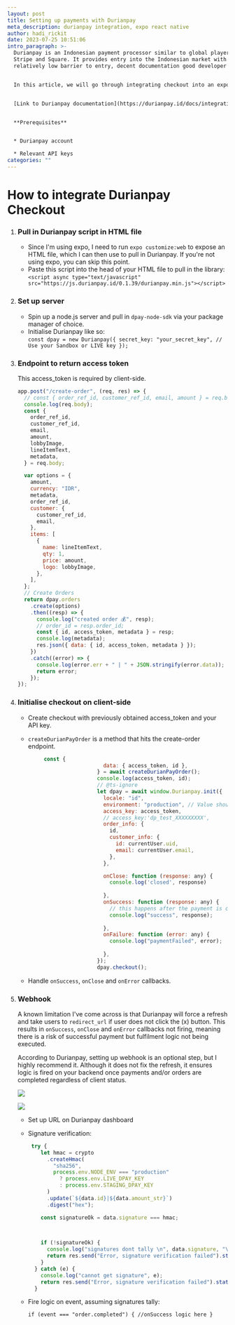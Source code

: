 ```yaml
---
layout: post
title: Setting up payments with Durianpay
meta_description: durianpay integration, expo react native
author: hadi_rickit
date: 2023-07-25 10:51:06
intro_paragraph: >-
  Durianpay is an Indonesian payment processor similar to global players like
  Stripe and Square. It provides entry into the Indonesian market with a
  relatively low barrier to entry, decent documentation good developer support. 


  In this article, we will go through integrating checkout into an expo or web project. I will be spinning up a backend to return an access token as well as fire some logic on successful payment in a webhook.


  [L﻿ink to Durianpay documentation](https://durianpay.id/docs/integration/)


  **P﻿rerequisites**


  * Durianpay account

  * R﻿elevant API keys
categories: ""
---
```

# **H﻿ow to integrate Durianpay Checkout**

1. ### Pull in Durianpay script in HTML file

   * Since I'm using expo, I need to run `expo customize:web` to expose an HTML file, which I can then use to pull in Durianpay. If you're not using expo, you can skip this point.
   * P﻿aste this script into the head of your HTML file to pull in the library:\
     `<script async type="text/javascript" src="https://js.durianpay.id/0.1.39/durianpay.min.js"></script>`
2. ### S﻿et up server

   * S﻿pin up a node.js server and pull in `dpay-node-sdk` via your package manager of choice.
   * I﻿nitialise Durianpay like so:\
     `const dpay = new Durianpay({
       secret_key: "your_secret_key", // Use your Sandbox or LIVE key
     });`
3. ### Endpoint to return access token

   T﻿his access_token is required by client-side.

   ```javascript
   app.post("/create-order", (req, res) => {
     // const { order_ref_id, customer_ref_id, email, amount } = req.body;
     console.log(req.body);
     const {
       order_ref_id,
       customer_ref_id,
       email,
       amount,
       lobbyImage,
       lineItemText,
       metadata,
     } = req.body;

     var options = {
       amount,
       currency: "IDR",
       metadata,
       order_ref_id,
       customer: {
         customer_ref_id,
         email,
       },
       items: [
         {
           name: lineItemText,
           qty: 1,
           price: amount,
           logo: lobbyImage,
         },
       ],
     };
     // Create Orders
     return dpay.orders
       .create(options)
       .then((resp) => {
         console.log("created order 💰", resp);
         // order_id = resp.order_id;
         const { id, access_token, metadata } = resp;
         console.log(metadata);
         res.json({ data: { id, access_token, metadata } });
       })
       .catch((error) => {
         console.log(error.err + " | " + JSON.stringify(error.data));
         return error;
       });
   });
   ```
4. ### Initialise checkout on client-side

   * C﻿reate checkout with previously obtained access_token and your API key.
   * `createDurianPayOrder` is a method that hits the create-order endpoint.

     ```javascript
          const {
                             data: { access_token, id },
                           } = await createDurianPayOrder();
                           console.log(access_token, id);
                           // @ts-ignore
                           let dpay = await window.Durianpay.init({
                             locale: "id",
                             environment: "production", // Value should be 'production' for both sandbox and live mode
                             access_key: access_token,
                             // access_key:'dp_test_XXXXXXXXX',                  
                             order_info: {
                               id,
                               customer_info: {
                                 id: currentUser.uid,
                                 email: currentUser.email,
                               },
                             },

                             onClose: function (response: any) {
                               console.log('closed', response)
                             
                             },
                             onSuccess: function (response: any) {
                               // this happens after the payment is completed successfully
                               console.log("success", response);
                            
                             },
                             onFailure: function (error: any) {
                               console.log("paymentFailed", error);
                             
                             },
                           });
                           dpay.checkout();
     ```
   * H﻿andle `onSuccess`, `onClose` and `onError` callbacks.
5. ### W﻿ebhook

   A known limitation I've come across is that Durianpay will force a refresh and take users to `redirect_url` if user does not click the (x) button. This results in `onSuccess`, `onClose` and `onError` callbacks not firing, meaning there is a risk of successful payment but fulfilment logic not being executed. 

   A﻿ccording to Durianpay, setting up webhook is an optional step, but I highly recommend it. Although it does not fix the refresh, it ensures logic is fired on your backend once payments and/or orders are completed regardless of client status.

   ![](/assets/img/uploads/payment.png)

   ![](/assets/img/uploads/payment-success.png)



   * S﻿et up URL on Durianpay dashboard
   * Signature verification:

     ```javascript
      try {
         let hmac = crypto
           .createHmac(
             "sha256",
             process.env.NODE_ENV === "production"
               ? process.env.LIVE_DPAY_KEY
               : process.env.STAGING_DPAY_KEY
           )
           .update(`${data.id}|${data.amount_str}`)
           .digest("hex");

         const signatureOk = data.signature === hmac;

      

         if (!signatureOk) {
           console.log("signatures dont tally \n", data.signature, "\n", hmac);
           return res.send("Error, signature verification failed").status(420);
         }
       } catch (e) {
         console.log("cannot get signature", e);
         return res.send("Error, signature verification failed").status(420);
       }
     ```
   * F﻿ire logic on event, assuming signatures tally:

     `if (event === "order.completed") {
     //onSuccess logic here
     }`